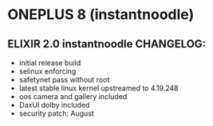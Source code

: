 # ONEPLUS 8 (instantnoodle)

## ELIXIR 2.0 instantnoodle CHANGELOG:

* initial release build 
* selinux enforcing
* safetynet pass without root
* latest stable linux kernel upstreamed to 4.19.248
* oos camera and gallery included
* DaxUI dolby included
* security patch: August
